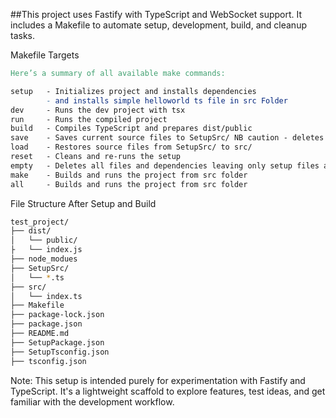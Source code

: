 ##This project uses Fastify with TypeScript and WebSocket support. 
It includes a Makefile to automate setup, 
development, build, and cleanup tasks.

Makefile Targets
```makefile
Here’s a summary of all available make commands:

setup   - Initializes project and installs dependencies 
        - and installs simple helloworld ts file in src Folder 
dev     - Runs the dev project with tsx  
run     - Runs the compiled project  
build   - Compiles TypeScript and prepares dist/public  
save    - Saves current source files to SetupSrc/ NB caution - deletes old Setup src files  
load    - Restores source files from SetupSrc/ to src/  
reset   - Cleans and re-runs the setup  
empty   - Deletes all files and dependencies leaving only setup files and makefile
make    - Builds and runs the project from src folder
all     - Builds and runs the project from src folder
```


File Structure After Setup and Build

```bash
test_project/
├── dist/
│   └── public/
├   └── index.js
├── node_modues
├── SetupSrc/
│   └── *.ts
├── src/
│   └── index.ts
├── Makefile
├── package-lock.json
├── package.json
├── README.md
├── SetupPackage.json
├── SetupTsconfig.json
├── tsconfig.json
```

Note: This setup is intended purely for experimentation with Fastify and TypeScript. 
It's a lightweight scaffold to explore features, 
test ideas, and get familiar with the development workflow.